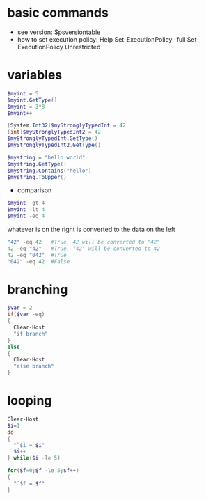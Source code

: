 # basic commands
- see version: $psversiontable
- how to set execution policy: Help Set-ExecutionPolicy -full
  Set-ExecutionPolicy Unrestricted
  
# variables
```powershell
$myint = 5
$myint.GetType()
$myint = 3*8
$myint++

[System.Int32]$myStronglyTypedInt = 42
[int]$myStronglyTypedInt2 = 42
$myStronglyTypedInt.GetType()
$myStronglyTypedInt2.GetType()

$mystring = "hello world"
$mystring.GetType()
$mystring.Contains("hello")
$mystring.ToUpper()
```
- comparison
```powershell
$myint -gt 4
$myint -lt 4
$myint -eq 4
```
whatever is on the right is converted to the data on the left
```powershell
"42" -eq 42   #True, 42 will be converted to "42"
42 -eq "42"   #True, "42" will be converted to 42
42 -eq "042"  #True
"042" -eq 42  #False
```

# branching
```powershell
$var = 2
if($var -eq)
{
  Clear-Host
  "if branch"
}
else
{
  Clear-Host
  "else branch"
}
```

# looping
```powershell
Clear-Host
$i=1
do
{
  "`$i = $i"
  $i++
} while($i -le 5)
```
```powershell
for($f=0;$f -le 5;$f++)
{
  "`$f = $f"
}
```
